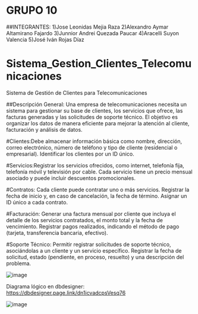 # GRUPO 10
##INTEGRANTES:
1)Jose Leonidas Mejia Raza
2)Alexandro Aymar Altamirano Fajardo
3)Junnior Andrei Quezada Paucar
4)Aracelli Suyon Valencia
5)José Iván Rojas Díaz
			
# Sistema_Gestion_Clientes_Telecomunicaciones
Sistema de Gestión de Clientes para Telecomunicaciones

##Descripción General:
Una empresa de telecomunicaciones necesita un sistema para gestionar su base de clientes, los servicios que ofrece, las facturas generadas y las solicitudes de soporte técnico. El objetivo es organizar los datos de manera eficiente para mejorar la atención al cliente, facturación y análisis de datos.

#Clientes:Debe almacenar información básica como nombre, dirección, correo electrónico, número de teléfono y tipo de cliente (residencial o empresarial).
Identificar los clientes por un ID único.

#Servicios:Registrar los servicios ofrecidos, como internet, telefonía fija, telefonía móvil y televisión por cable.
Cada servicio tiene un precio mensual asociado y puede incluir descuentos promocionales.

#Contratos: Cada cliente puede contratar uno o más servicios.
Registrar la fecha de inicio y, en caso de cancelación, la fecha de término.
Asignar un ID único a cada contrato.

#Facturación: Generar una factura mensual por cliente que incluya el detalle de los servicios contratados, el monto total y la fecha de vencimiento.
Registrar pagos realizados, indicando el método de pago (tarjeta, transferencia bancaria, efectivo).

#Soporte Técnico: Permitir registrar solicitudes de soporte técnico, asociándolas a un cliente y un servicio específico.
Registrar la fecha de solicitud, estado (pendiente, en proceso, resuelto) y una descripción del problema.
										
![image](https://github.com/user-attachments/assets/44497404-203c-4c11-8a3a-ae73786052ab)

Diagrama lógico en dbdesigner:
https://dbdesigner.page.link/dn1icvadcpsVesq76

![image](https://github.com/user-attachments/assets/c0ef6e3b-f5aa-4105-9d13-e361cdc6bb19)


